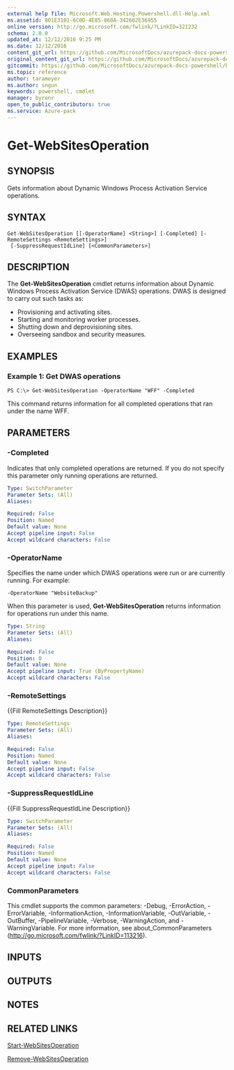 ```yaml
---
external help file: Microsoft.Web.Hosting.Powershell.dll-Help.xml
ms.assetid: 801E3101-6C0D-4E85-860A-342602E36955
online version: http://go.microsoft.com/fwlink/?LinkID=321232
schema: 2.0.0
updated_at: 12/12/2016 9:25 PM
ms.date: 12/12/2016
content_git_url: https://github.com/MicrosoftDocs/azurepack-docs-powershell/blob/live/AzurePack-cmdlets/Websites/v1.0/Get-WebSitesOperation.md
original_content_git_url: https://github.com/MicrosoftDocs/azurepack-docs-powershell/blob/live/AzurePack-cmdlets/Websites/v1.0/Get-WebSitesOperation.md
gitcommit: https://github.com/MicrosoftDocs/azurepack-docs-powershell/blob/b83cde31c8e8df3140400b62cc6698cfc8f37a47/AzurePack-cmdlets/Websites/v1.0/Get-WebSitesOperation.md
ms.topic: reference
author: tarameyer
ms.author: sngun
keywords: powershell, cmdlet
manager: byronr
open_to_public_contributors: true
ms.service: Azure-pack
---
```


# Get-WebSitesOperation

## SYNOPSIS
Gets information about Dynamic Windows Process Activation Service   operations.

## SYNTAX

```
Get-WebSitesOperation [[-OperatorName] <String>] [-Completed] [-RemoteSettings <RemoteSettings>]
 [-SuppressRequestIdLine] [<CommonParameters>]
```

## DESCRIPTION
The **Get-WebSitesOperation** cmdlet returns information about Dynamic Windows Process Activation Service (DWAS) operations.
DWAS is designed to carry out such tasks as:

- Provisioning and activating sites. 
- Starting and monitoring worker processes. 
- Shutting down and deprovisioning sites. 
- Overseeing sandbox and security measures.

## EXAMPLES

### Example 1: Get DWAS operations
```
PS C:\> Get-WebSitesOperation -OperatorName "WFF" -Completed
```

This command returns information for all completed operations that ran under the name WFF.

## PARAMETERS

### -Completed
Indicates that only completed operations are returned.
If you do not specify this parameter only running operations are returned.

```yaml
Type: SwitchParameter
Parameter Sets: (All)
Aliases: 

Required: False
Position: Named
Default value: None
Accept pipeline input: False
Accept wildcard characters: False
```

### -OperatorName
Specifies the name under which DWAS operations were run or are currently running.
For example:

`-OperatorName "WebsiteBackup"`

When this parameter is used, **Get-WebSitesOperation** returns information for operations run under this name.

```yaml
Type: String
Parameter Sets: (All)
Aliases: 

Required: False
Position: 0
Default value: None
Accept pipeline input: True (ByPropertyName)
Accept wildcard characters: False
```

### -RemoteSettings
{{Fill RemoteSettings Description}}

```yaml
Type: RemoteSettings
Parameter Sets: (All)
Aliases: 

Required: False
Position: Named
Default value: None
Accept pipeline input: False
Accept wildcard characters: False
```

### -SuppressRequestIdLine
{{Fill SuppressRequestIdLine Description}}

```yaml
Type: SwitchParameter
Parameter Sets: (All)
Aliases: 

Required: False
Position: Named
Default value: None
Accept pipeline input: False
Accept wildcard characters: False
```

### CommonParameters
This cmdlet supports the common parameters: -Debug, -ErrorAction, -ErrorVariable, -InformationAction, -InformationVariable, -OutVariable, -OutBuffer, -PipelineVariable, -Verbose, -WarningAction, and -WarningVariable. For more information, see about_CommonParameters (http://go.microsoft.com/fwlink/?LinkID=113216).

## INPUTS

## OUTPUTS

## NOTES

## RELATED LINKS

[Start-WebSitesOperation](xref:Websites/v1.0/Start-WebSitesOperation.md)

[Remove-WebSitesOperation](xref:Websites/v1.0/Remove-WebSitesOperation.md)


